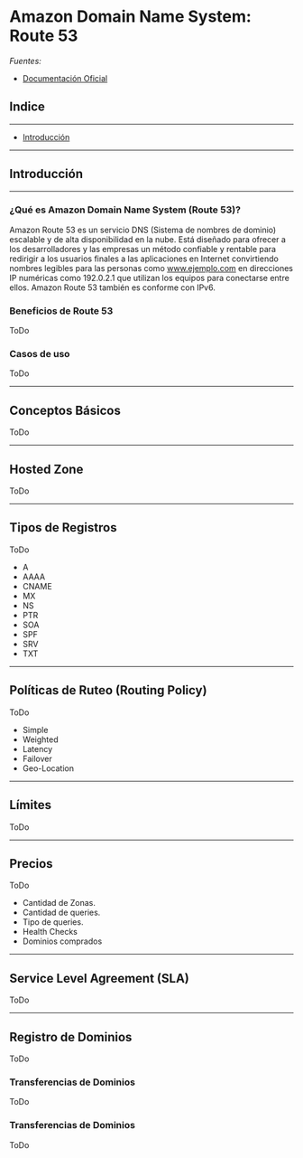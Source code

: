 Amazon Domain Name System: Route 53
===

*Fuentes:*
- [Documentación Oficial](https://aws.amazon.com/es/route53/)



## Indice
---
- [Introducción](#introduccion)

---
## Introducción ##
---
### ¿Qué es Amazon Domain Name System (Route 53)? 

Amazon Route 53 es un servicio DNS (Sistema de nombres de dominio) escalable y de alta disponibilidad en la nube. Está diseñado para ofrecer a los desarrolladores y las empresas un método confiable y rentable para redirigir a los usuarios finales a las aplicaciones en Internet convirtiendo nombres legibles para las personas como www.ejemplo.com en direcciones IP numéricas como 192.0.2.1 que utilizan los equipos para conectarse entre ellos. Amazon Route 53 también es conforme con IPv6.



### Beneficios de Route 53

ToDo

### Casos de uso

ToDo

---
## Conceptos Básicos ##

ToDo

---
## Hosted Zone ##

ToDo

---
## Tipos de Registros ##

ToDo

- A
- AAAA
- CNAME
- MX
- NS
- PTR
- SOA
- SPF
- SRV
- TXT
 

 ---
## Políticas de Ruteo (Routing Policy)

ToDo

- Simple
- Weighted
- Latency
- Failover
- Geo-Location


 ---
## Límites

ToDo


---
## Precios

ToDo

- Cantidad de Zonas.
- Cantidad de queries.
- Tipo de queries.
- Health Checks
- Dominios comprados

---
## Service Level Agreement (SLA)

ToDo

---
## Registro de Dominios ##

ToDo


### Transferencias de Dominios

ToDo


### Transferencias de Dominios

ToDo
